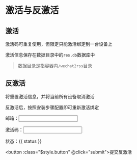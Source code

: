 # 激活与反激活

## 激活

激活码可重复使用，但限定只能激活绑定到一台设备上

激活信息保存在数据目录中的`res.db`数据库中

> 数据目录是指容器内`/wechat2rss`目录

## 反激活

将重置激活信息，并将当前所有设备取消激活

反激活后，按照安装步骤配置即可重新激活绑定

<script module>
export default {
  data() {
    return {
      email: "",
      code: "",
      status: "",
    };
  },
  methods: {
    submit() {
      if (!(this.email && this.code)) {
        this.status = "输入邮箱和激活码";
        return;
      }
      this.status = "提交中...";

      fetch("/auth/clear", {
        method: "POST",
        header: {
          "content-type": "application/json;charset=utf-8",
        },
        body: JSON.stringify({
          email: this.email,
          code: this.code,
        }),
      })
        .then((res) => res.json())
        .then((res) => {
          console.info("code send", res);
          if (res.ok) {
            this.status = res.data;
          } else {
            console.error(res.err);
            this.status = res.err;
          }
        })
        .catch((e) => {
          console.error(e);
          this.status = e.message;
        });
    },
  },
};

</script>

<style module>
.input {
  border: 1px solid;
  border-radius: 4px;
}
.button {
  font-weight: bold;
}
</style>

邮箱：<input :class="$style.input" v-model="email">

激活码：<input :class="$style.input" v-model="code">

状态：{{ status }}

<button :class="$style.button" @click="submit">提交反激活</button>